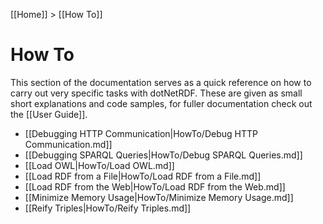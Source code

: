[[Home]] > [[How To]]

# How To

This section of the documentation serves as a quick reference on how to carry out very specific tasks with dotNetRDF.  These are given as small short explanations and code samples, for fuller documentation check out the [[User Guide]].

* [[Debugging HTTP Communication|HowTo/Debug HTTP Communication.md]]
* [[Debugging SPARQL Queries|HowTo/Debug SPARQL Queries.md]]
* [[Load OWL|HowTo/Load OWL.md]]
* [[Load RDF from a File|HowTo/Load RDF from a File.md]]
* [[Load RDF from the Web|HowTo/Load RDF from the Web.md]]
* [[Minimize Memory Usage|HowTo/Minimize Memory Usage.md]]
* [[Reify Triples|HowTo/Reify Triples.md]]
